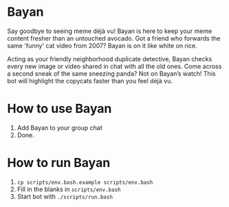 # Bayan

Say goodbye to seeing meme déjà vu! Bayan is here to keep your meme content fresher than an untouched avocado. Got a friend who forwards the same 'funny' cat video from 2007? Bayan is on it like white on rice.

Acting as your friendly neighborhood duplicate detective, Bayan checks every new image or video shared in chat with all the old ones. Come across a second sneak of the same sneezing panda? Not on Bayan’s watch! This bot will highlight the copycats faster than you feel déjà vu.

# How to use Bayan

1. Add Bayan to your group chat
2. Done.

# How to run Bayan

1. `cp scripts/env.bash.example scripts/env.bash`
2. Fill in the blanks in `scripts/env.bash`
3. Start bot with `./scripts/run.bash`